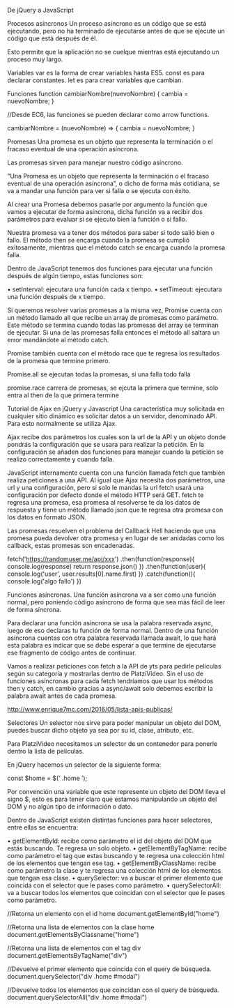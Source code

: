 De jQuery a JavaScript

Procesos asíncronos
Un proceso asíncrono es un código que se está ejecutando, pero no ha terminado de ejecutarse antes de que se ejecute un código que está después de él.

Esto permite que la aplicación no se cuelque mientras está ejecutando un proceso muy largo.

Variables
var es la forma de crear variables hasta ES5.
const es para declarar constantes.
let es para crear variables que cambian.

Funciones
function cambiarNombre(nuevoNombre) {
  cambia = nuevoNombre;
}

//Desde EC6, las funciones se pueden declarar como arrow functions.

cambiarNombre = (nuevoNombre) => {
  cambia = nuevoNombre;
}

Promesas
Una promesa es un objeto que representa la terminación o el fracaso eventual de una operación asíncrona.

Las promesas sirven para manejar nuestro código asíncrono.

“Una Promesa es un objeto que representa la terminación o el fracaso eventual de una operación asíncrona”, o dicho de forma más cotidiana, se va a mandar una función para ver si falla o se ejecuta con éxito.

Al crear una Promesa debemos pasarle por argumento la función que vamos a ejecutar de forma asíncrona, dicha función va a recibir dos parámetros para evaluar si se ejecuto bien la función o si fallo.

Nuestra promesa va a tener dos métodos para saber si todo salió bien o fallo. El método then se encarga cuando la promesa se cumplió exitosamente, mientras que el método catch se encarga cuando la promesa falla.

Dentro de JavaScript tenemos dos funciones para ejecutar una función después de algún tiempo, estas funciones son:

• setInterval: ejecutara una función cada x tiempo.
• setTimeout: ejecutara una función después de x tiempo.

Si queremos resolver varias promesas a la misma vez, Promise cuenta con un método llamado all que recibe un array de promesas como parámetro. Este método se termina cuando todas las promesas del array se terminan de ejecutar. Si una de las promesas falla entonces el método all saltara un error mandándote al método catch.

Promise también cuenta con el método race que te regresa los resultados de la promesa que termine primero.

Promise.all se ejecutan todas la promesas, si una falla todo falla

promise.race carrera de promesas, se ejcuta la primera que termine, solo entra al then de la que primera termine

Tutorial de Ajax en jQuery y Javascript
Una característica muy solicitada en cualquier sitio dinámico es solicitar datos a un servidor, denominado API. Para esto normalmente se utiliza Ajax.

Ajax recibe dos parámetros los cuales son la url de la API y un objeto donde pondrás la configuración que se usara para realizar la petición. En la configuración se añaden dos funciones para manejar cuando la petición se realizo correctamente y cuando falla.

JavaScript internamente cuenta con una función llamada fetch que también realiza peticiones a una API. Al igual que Ajax necesita dos parámetros, una url y una configuración, pero si solo le mandas la url fetch usará una configuración por defecto donde el método HTTP será GET.
fetch te regresa una promesa, esa promesa al resolverse te da los datos de respuesta y tiene un método llamado json que te regresa otra promesa con los datos en formato JSON.

Las promesas resuelven el problema del Callback Hell haciendo que una promesa pueda devolver otra promesa y en lugar de ser anidadas como los callback, estas promesas son encadenadas.

fetch('https://randomuser.me/api/xxx')
    .then(function(response){
        console.log(response)
        return response.json()
    })
    .then(function(user){
        console.log('user', user.results[0].name.first)
    })
    .catch(function(){
        console.log('algo fallo')
    })



Funciones asíncronas.
Una función asíncrona va a ser como una función normal, pero poniendo código asíncrono de forma que sea más fácil de leer de forma síncrona.

Para declarar una función asíncrona se usa la palabra reservada async, luego de eso declaras tu función de forma normal. Dentro de una función asíncrona cuentas con otra palabra reservada llamada await, lo que hará esta palabra es indicar que se debe esperar a que termine de ejecutarse ese fragmento de código antes de continuar.

Vamos a realizar peticiones con fetch a la API de yts para pedirle películas según su categoría y mostrarlas dentro de PlatziVideo. Sin el uso de funciones asíncronas para cada fetch tendríamos que usar los métodos then y catch, en cambio gracias a async/await solo debemos escribir la palabra await antes de cada promesa.

http://www.enrique7mc.com/2016/05/lista-apis-publicas/

Selectores
Un selector nos sirve para poder manipular un objeto del DOM, puedes buscar dicho objeto ya sea por su id, clase, atributo, etc.

Para PlatziVideo necesitamos un selector de un contenedor para ponerle dentro la lista de películas.

En jQuery hacemos un selector de la siguiente forma:

const $home = $(‘ .home ’);

Por convención una variable que este represente un objeto del DOM lleva el signo $, esto es para tener claro que estamos manipulando un objeto del DOM y no algún tipo de información o dato.

Dentro de JavaScript existen distintas funciones para hacer selectores, entre ellas se encuentra:

• getElementById: recibe como parámetro el id del objeto del DOM que estás buscando. Te regresa un solo objeto.
• getElementByTagName: recibe como parámetro el tag que estas buscando y te regresa una colección html de los elementos que tengan ese tag.
• getElementByClassName: recibe como parámetro la clase y te regresa una colección html de los elementos que tengan esa clase.
• querySelector: va a buscar el primer elemento que coincida con el selector que le pases como parámetro.
• querySelectorAll: va a buscar todos los elementos que coincidan con el selector que le pases como parámetro.

//Retorna un elemento con el id home
document.getElementById("home")

//Retorna una lista de elementos con la clase home
document.getElementsByClassname("home")

//Retorna una lista de elementos con el tag div
document.getElementsByTagName("div")

//Devuelve el primer elemento que coincida con el query de búsqueda.
document.querySelector("div .home #modal")

//Devuelve todos los elementos que coincidan con el query de búsqueda.
document.querySelectorAll("div .home #modal")